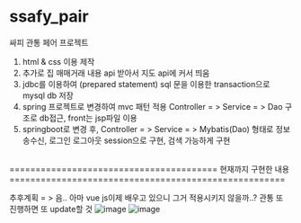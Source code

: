 # ssafy_pair
싸피 관통 페어 프로젝트

1. html & css 이용 제작
2. 추가로 집 매매거래 내용 api 받아서 지도 api에 커서 띄움
3. jdbc를 이용하여 (prepared statement) sql 문을 이용한 transaction으로 mysql db 저장
4. spring 프로젝트로 변경하여 mvc 패턴 적용 Controller = > Service = > Dao 구조로 db접근, front는 jsp파일 이용
5. springboot로 변경 후, Controller = > Service = > Mybatis(Dao) 형태로 정보 송수신, 로그인 로그아웃 session으로 구현, 검색 가능하게 구현
<br>
======================================== 현재까지 구현한 내용 =====================================================
<br>

추후계획 = > 음.. 아마 vue js이제 배우고 있으니 그거 적용시키지 않을까..?
관통 또 진행하면 또 update할 것
![image](https://user-images.githubusercontent.com/19410415/140634934-13604cc3-199f-4b34-addc-01a8ea80dd4e.png)
![image](https://user-images.githubusercontent.com/19410415/140634947-d403dc2e-5914-4c68-9c56-1206b1ffa895.png)
